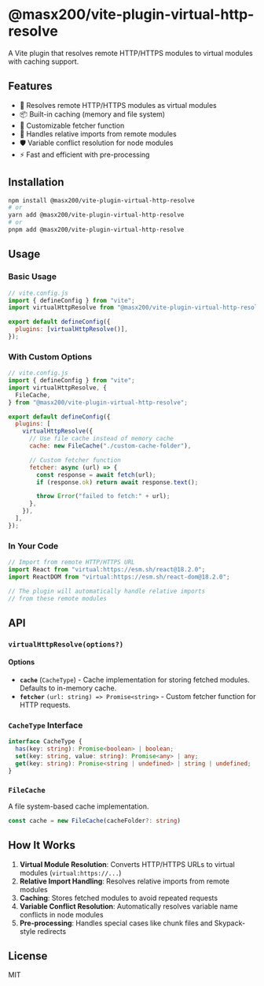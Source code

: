 # @masx200/vite-plugin-virtual-http-resolve

A Vite plugin that resolves remote HTTP/HTTPS modules to virtual modules with
caching support.

## Features

- 🚀 Resolves remote HTTP/HTTPS modules as virtual modules
- 📦 Built-in caching (memory and file system)
- 🔧 Customizable fetcher function
- 🎯 Handles relative imports from remote modules
- 🛡️ Variable conflict resolution for node modules
- ⚡ Fast and efficient with pre-processing

## Installation

```bash
npm install @masx200/vite-plugin-virtual-http-resolve
# or
yarn add @masx200/vite-plugin-virtual-http-resolve
# or
pnpm add @masx200/vite-plugin-virtual-http-resolve
```

## Usage

### Basic Usage

```javascript
// vite.config.js
import { defineConfig } from "vite";
import virtualHttpResolve from "@masx200/vite-plugin-virtual-http-resolve";

export default defineConfig({
  plugins: [virtualHttpResolve()],
});
```

### With Custom Options

```javascript
// vite.config.js
import { defineConfig } from "vite";
import virtualHttpResolve, {
  FileCache,
} from "@masx200/vite-plugin-virtual-http-resolve";

export default defineConfig({
  plugins: [
    virtualHttpResolve({
      // Use file cache instead of memory cache
      cache: new FileCache("./custom-cache-folder"),

      // Custom fetcher function
      fetcher: async (url) => {
        const response = await fetch(url);
        if (response.ok) return await response.text();

        throw Error("failed to fetch:" + url);
      },
    }),
  ],
});
```

### In Your Code

```javascript
// Import from remote HTTP/HTTPS URL
import React from "virtual:https://esm.sh/react@18.2.0";
import ReactDOM from "virtual:https://esm.sh/react-dom@18.2.0";

// The plugin will automatically handle relative imports
// from these remote modules
```

## API

### `virtualHttpResolve(options?)`

#### Options

- **`cache`** (`CacheType`) - Cache implementation for storing fetched modules.
  Defaults to in-memory cache.
- **`fetcher`** `(url: string) => Promise<string>` - Custom fetcher function for
  HTTP requests.

### `CacheType` Interface

```typescript
interface CacheType {
  has(key: string): Promise<boolean> | boolean;
  set(key: string, value: string): Promise<any> | any;
  get(key: string): Promise<string | undefined> | string | undefined;
}
```

### `FileCache`

A file system-based cache implementation.

```typescript
const cache = new FileCache(cacheFolder?: string)
```

## How It Works

1. **Virtual Module Resolution**: Converts HTTP/HTTPS URLs to virtual modules
   (`virtual:https://...`)
2. **Relative Import Handling**: Resolves relative imports from remote modules
3. **Caching**: Stores fetched modules to avoid repeated requests
4. **Variable Conflict Resolution**: Automatically resolves variable name
   conflicts in node modules
5. **Pre-processing**: Handles special cases like chunk files and Skypack-style
   redirects

## License

MIT
